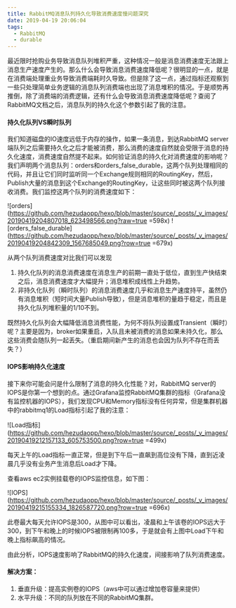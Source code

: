```yaml
---
title: RabbitMQ消息队列持久化导致消费速度慢问题深究
date: 2019-04-19 20:06:04
tags:
  - RabbitMQ
  - durable
---
```


最近限时抢购业务导致消息队列堆积严重，这种情况一般是消息消费速度无法跟上消息生产速度产生的。那么什么会导致消息消费速度降低呢？很明显的一点，就是在消费端处理重业务导致消费端耗时久导致。但是除了这一点，通过指标还观察到一些只处理简单业务逻辑的消息队列消费端也出现了消息堆积的情况。于是顺势再推倒，除了消费端的消费逻辑，还有什么会导致消息消费速度降低呢？查阅了RabbitMQ文档之后，消息队列的持久化这个参数引起了我的注意。

#### 持久化队列VS瞬时队列
我们知道磁盘的IO速度远低于内存的操作，如果一条消息，到达RabbitMQ server端队列之后需要持久化之后才能被消费，那么消费的速度自然就会受限于消息的持久化速度，消费速度自然提不起来。如何验证消息的持久化对消费速度的影响呢？我们声明两个消息队列：orders和orders_false_durable，这两个队列处理相同的代码，并且让它们同时监听同一个Exchange规则相同的RoutingKey，然后，Publish大量的消息到这个Exchange的RoutingKey，让这些同时被这两个队列接收消费。我们监控这两个队列的消费速度如下：

![orders](https://github.com/hezudaopp/hexo/blob/master/source/_posts/_v_images/20190419204807018_623498566.png?raw=true =598x)
![orders_false_durable](https://github.com/hezudaopp/hexo/blob/master/source/_posts/_v_images/20190419204842309_1567685049.png?row=true =679x)

从两个队列消费速度对比我们可以发现
1. 持久化队列的消息消费速度在消息生产的前期一直处于低位，直到生产快结束之后，消息消费速度才大幅提升；消息堆积成线性上升趋势。
2. 非持久化队列（瞬时队列）的消息消费速度几乎和消息生产速度持平，虽然仍有消息堆积（短时间大量Publish导致），但是消息堆积的量趋于稳定，而且是持久化队列堆积量的1/10不到。

既然持久化队列会大幅降低消息消费性能，为何不将队列设置成Transient（瞬时）呢？主要是因为，broker如果重启，入队且未被消费的消息如果未持久化，那么这些消费会随队列一起丢失。（重启期间新产生的消息也会因为队列不存在而丢失？）

#### IOPS影响持久化速度
接下来你可能会问是什么限制了消息的持久化性能？对，RabbitMQ server的IOPS是你第一个想到的点。通过Grafana监控RabbitMQ集群的指标（Grafana没有监控机器的IOPS），我们发现CPU和Memory指标没有任何异常，但是集群机器中的rabbitmq1的Load指标引起了我的注意：

![Load指标](https://github.com/hezudaopp/hexo/blob/master/source/_posts/_v_images/20190419212157133_605753500.png?row=true =499x)

每天上午的Load指标一直正常，但是到下午后一直飙到高位没有下降，直到近凌晨几乎没有业务产生消息后Load才下降。

查看aws ec2实例挂载卷的IOPS监控信息，如下图：

![IOPS](https://github.com/hezudaopp/hexo/blob/master/source/_posts/_v_images/20190419215155334_1826587720.png?row=true =696x)

此卷最大每天允许IOPS是300，从图中可以看出，凌晨和上午该卷的IOPS远大于300，到下午和晚上的时候IOPS被限制再100多，于是就会有上图中Load下午和晚上指标飙高的情况。

由此分析，IOPS速度影响了RabbitMQ的持久化速度，间接影响了队列消费速度。

#### 解决方案：
1. 垂直升级：提高实例卷的IOPS（aws中可以通过增加卷容量来提供）
2. 水平升级：不同的队列放在不同的RabbitMQ集群。